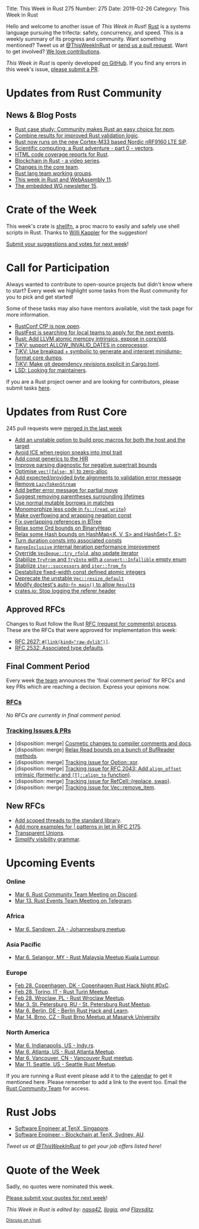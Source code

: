 Title: This Week in Rust 275
Number: 275
Date: 2019-02-26
Category: This Week in Rust

Hello and welcome to another issue of *This Week in Rust*!
[Rust](http://rust-lang.org) is a systems language pursuing the trifecta: safety, concurrency, and speed.
This is a weekly summary of its progress and community.
Want something mentioned? Tweet us at [@ThisWeekInRust](https://twitter.com/ThisWeekInRust) or [send us a pull request](https://github.com/cmr/this-week-in-rust).
Want to get involved? [We love contributions](https://github.com/rust-lang/rust/blob/master/CONTRIBUTING.md).

*This Week in Rust* is openly developed [on GitHub](https://github.com/cmr/this-week-in-rust).
If you find any errors in this week's issue, [please submit a PR](https://github.com/cmr/this-week-in-rust/pulls).

# Updates from Rust Community

## News & Blog Posts

* [Rust case study: Community makes Rust an easy choice for npm](https://www.rust-lang.org/static/pdfs/Rust-npm-Whitepaper.pdf).
* [Combine results for improved Rust validation logic](https://www.joshmcguigan.com/blog/multi-try-improved-validation-logic-rust/).
* [Rust now runs on the new Cortex-M33 based Nordic nRF9160 LTE SiP](https://twitter.com/42Technology/status/1099009843967471617).
* [Scientific computing: a Rust adventure - part 0 - vectors](https://www.lpalmieri.com/posts/2019-02-23-scientific-computing-a-rust-adventure-part-0-vectors/).
* [HTML code coverage reports for Rust](https://blog.knoldus.com/bid-adieu-to-tarpaulin-html-reports-are-here-for-rust/).
* [Blockchain in Rust - a video series](https://www.youtube.com/watch?v=vJdT05zl6jk&list=PLwnSaD6BDfXL0RiKT_5nOIdxTxZWpPtAv&index=2&t=0s).
* [Changes in the core team](https://blog.rust-lang.org/2019/02/22/Core-team-changes.html).
* [Rust lang team working groups](http://smallcultfollowing.com/babysteps/blog/2019/02/22/rust-lang-team-working-groups/).
* [This week in Rust and WebAssembly 11](https://rustwasm.github.io/2019/02/21/this-week-in-rust-and-wasm-011.html).
* [The embedded WG newsletter 15](https://rust-embedded.github.io/blog/newsletter-15/).

# Crate of the Week

This week's crate is [shellfn](https://crates.io/crates/shellfn), a proc macro to easily and safely use shell scripts in Rust. Thanks to [Willi Kappler](https://users.rust-lang.org/t/crate-of-the-week/2704/490) for the suggestion!

[Submit your suggestions and votes for next week][submit_crate]!

[submit_crate]: https://users.rust-lang.org/t/crate-of-the-week/2704

# Call for Participation

Always wanted to contribute to open-source projects but didn't know where to start?
Every week we highlight some tasks from the Rust community for you to pick and get started!

Some of these tasks may also have mentors available, visit the task page for more information.

* [RustConf CfP is now open](https://cfp.rustconf.com/events/rustconf-2019).
* [RustFest is searching for local teams to apply for the next events](https://blog.rustfest.eu/call-for-teams).
* [Rust: Add LLVM atomic memcpy intrinsics, expose in core/std](https://github.com/rust-lang/rust/issues/58599).
* [TiKV: support ALLOW_INVALID_DATES in coprocessor](https://github.com/tikv/tikv/issues/4100).
* [TiKV: Use breakpad + symbolic to generate and interpret minidump-format core dumps](https://github.com/tikv/tikv/issues/4202).
* [TiKV: Make git dependency revisions explicit in Cargo.toml](https://github.com/tikv/tikv/issues/4283).
* [LSD: Looking for maintainers](https://github.com/Peltoche/lsd/issues/131).

If you are a Rust project owner and are looking for contributors, please submit tasks [here][guidelines].

[guidelines]: https://users.rust-lang.org/t/twir-call-for-participation/4821

# Updates from Rust Core

245 pull requests were [merged in the last week][merged]

[merged]: https://github.com/search?q=is%3Apr+org%3Arust-lang+is%3Amerged+merged%3A2019-02-18..2019-02-25

* [Add an unstable option to build proc macros for both the host and the target](https://github.com/rust-lang/cargo/pull/6547)
* [Avoid ICE when region sneaks into impl trait](https://github.com/rust-lang/rust/pull/58649)
* [Add const generics to the HIR](https://github.com/rust-lang/rust/pull/58503)
* [Improve parsing diagnostic for negative supertrait bounds](https://github.com/rust-lang/rust/pull/57364)
* [Optimise `vec![false; N]` to zero-alloc](https://github.com/rust-lang/rust/pull/58628)
* [Add expected/provided byte alignments to validation error message](https://github.com/rust-lang/rust/pull/58658)
* [Remove `LazyTokenStream`](https://github.com/rust-lang/rust/pull/58476)
* [Add better error message for partial move](https://github.com/rust-lang/rust/pull/58199)
* [Suggest removing parentheses surrounding lifetimes](https://github.com/rust-lang/rust/pull/58198)
* [Use normal mutable borrows in matches](https://github.com/rust-lang/rust/pull/57609)
* [Monomorphize less code in `fs::`{`read`, `write`}](https://github.com/rust-lang/rust/pull/58530)
* [Make overflowing and wrapping negation const](https://github.com/rust-lang/rust/pull/58044)
* [Fix overlapping references in BTree](https://github.com/rust-lang/rust/pull/58431)
* [Relax some Ord bounds on BinaryHeap<T>](https://github.com/rust-lang/rust/pull/58421)
* [Relax some Hash bounds on HashMap<K, V, S> and HashSet<T, S>](https://github.com/rust-lang/rust/pull/58370)
* [Turn duration consts into associated consts](https://github.com/rust-lang/rust/pull/58595)
* [`RangeInclusive` internal iteration performance improvement](https://github.com/rust-lang/rust/pull/58122)
* [Override `VecDeque::try_rfold`, also update iterator](https://github.com/rust-lang/rust/pull/58064)
* [Stabilize `TryFrom` and `TryInto` with a `convert::Infallible` empty enum](https://github.com/rust-lang/rust/pull/58302)
* [Stabilize `iter::successors` and `iter::from_fn`](https://github.com/rust-lang/rust/pull/58576)
* [Destabilize fixed-width const defined atomic integers](https://github.com/rust-lang/rust/pull/58616)
* [Deprecate the unstable `Vec::resize_default`](https://github.com/rust-lang/rust/pull/57656)
* [Modify doctest's auto-`fn main()` to allow `Result`s](https://github.com/rust-lang/rust/pull/56470)
* [crates.io: Stop logging the referer header](https://github.com/rust-lang/crates.io/pull/1636)

## Approved RFCs

Changes to Rust follow the Rust [RFC (request for comments)
process](https://github.com/rust-lang/rfcs#rust-rfcs). These
are the RFCs that were approved for implementation this week:

* [RFC 2627: `#[link(kind="raw-dylib")]`](https://github.com/rust-lang/rfcs/pull/2627).
* [RFC 2532: Associated type defaults](https://github.com/rust-lang/rfcs/pull/2532).

## Final Comment Period

Every week [the team](https://www.rust-lang.org/team.html) announces the
'final comment period' for RFCs and key PRs which are reaching a
decision. Express your opinions now.

### [RFCs](https://github.com/rust-lang/rfcs/labels/final-comment-period)

*No RFCs are currently in final comment period.*


### [Tracking Issues & PRs](https://github.com/rust-lang/rust/labels/final-comment-period)

* [disposition: merge] [Cosmetic changes to compiler comments and docs](https://github.com/rust-lang/rust/issues/58619).
* [disposition: merge] [Relax Read bounds on a bunch of BufReader<R> methods](https://github.com/rust-lang/rust/pull/58423).
* [disposition: merge] [Tracking issue for Option::xor](https://github.com/rust-lang/rust/issues/50512).
* [disposition: merge] [Tracking issue for RFC 2043: Add `align_offset` intrinsic (formerly: and `[T]::align_to` function)](https://github.com/rust-lang/rust/issues/44488).
* [disposition: merge] [Tracking issue for RefCell::{replace, swap}](https://github.com/rust-lang/rust/issues/43570).
* [disposition: merge] [Tracking issue for Vec::remove_item](https://github.com/rust-lang/rust/issues/40062).

## New RFCs

* [Add scoped threads to the standard library](https://github.com/rust-lang/rfcs/pull/2647).
* [Add more examples for | patterns in let in RFC 2175](https://github.com/rust-lang/rfcs/pull/2646).
* [Transparent Unions](https://github.com/rust-lang/rfcs/pull/2645).
* [Simplify visibility grammar](https://github.com/rust-lang/rfcs/pull/2640).

# Upcoming Events

### Online

* [Mar  6. Rust Community Team Meeting on Discord](https://discordapp.com/channels/442252698964721669/443773747350994945).
* [Mar 13. Rust Events Team Meeting on Telegram](https://t.me/joinchat/EkKINhHCgZ9llzvPidOssA).

### Africa

* [Mar  6. Sandown, ZA - Johannesburg meetup](https://www.meetup.com/Johannesburg-Rust-Meetup/events/qbhxmqyzfbjb/).

### Asia Pacific

* [Mar  6. Selangor, MY - Rust Malaysia Meetup Kuala Lumpur](https://www.facebook.com/events/1128655260646848/).

### Europe

* [Feb 28. Copenhagen, DK - Copenhagen Rust Hack Night #0xC](https://cph.rs/).
* [Feb 28. Torino, IT - Rust Turin Meetup](https://www.meetup.com/Mozilla-Torino/events/258586428).
* [Feb 28. Wroclaw, PL - Rust Wroclaw Meetup](https://www.meetup.com/Rust-Wroclaw/events/258895743/).
* [Mar  3. St. Petersburg, RU - St. Petersburg Rust Meetup](https://www.meetup.com/spbrust/events/whmxrqyzfbfb).
* [Mar  6. Berlin, DE - Berlin Rust Hack and Learn](https://www.meetup.com/opentechschool-berlin/events/rjgkhqyzfbjb/).
* [Mar 14. Brno, CZ - Rust Brno Meetup at Masaryk University](https://rust-brno.github.io/)

### North America

* [Mar  6. Indianapolis, US - Indy.rs](https://www.meetup.com/indyrs/events/mffbtpyzfbjb/).
* [Mar  6. Atlanta, US - Rust Atlanta Meetup](https://www.meetup.com/Rust-ATL/events/cbcmbqyzfbjb/).
* [Mar  6. Vancouver, CN - Vancouver Rust meetup](https://www.meetup.com/Vancouver-Rust/events/hkllqqyzfbjb/).
* [Mar 11. Seattle, US - Seattle Rust Meetup](https://www.meetup.com/Seattle-Rust-Meetup/events/nzfspqyzfbpb/).

If you are running a Rust event please add it to the [calendar] to get
it mentioned here. Please remember to add a link to the event too.
Email the [Rust Community Team][community] for access.

[calendar]: https://www.google.com/calendar/embed?src=apd9vmbc22egenmtu5l6c5jbfc%40group.calendar.google.com
[community]: mailto:community-team@rust-lang.org

# Rust Jobs

* [Software Engineer at TenX, Singapore](https://tenx.workable.com/jobs/689264).
* [Software Engineer - Blockchain at TenX, Sydney, AU](https://tenx.workable.com/jobs/689268).

*Tweet us at [@ThisWeekInRust](https://twitter.com/ThisWeekInRust) to get your job offers listed here!*

# Quote of the Week

Sadly, no quotes were nominated this week.

[Please submit your quotes for next week](http://users.rust-lang.org/t/twir-quote-of-the-week/328)!

*This Week in Rust is edited by: [nasa42](https://github.com/nasa42), [llogiq](https://github.com/llogiq), and [Flavsditz](https://github.com/Flavsditz).*

<small>[Discuss on r/rust](https://www.reddit.com/r/rust/comments/avbkts/this_week_in_rust_275/).</small>
